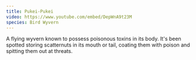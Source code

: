 ```yaml
---
title: Pukei-Pukei
video: https://www.youtube.com/embed/DepWnA9t23M
species: Bird Wyvern
---
```


A flying wyvern known to possess poisonous toxins in its body.
It's been spotted storing scatternuts in its mouth or tail, coating them with poison and spitting them out at threats.
